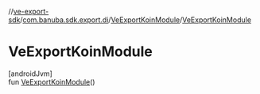 //[ve-export-sdk](../../../index.md)/[com.banuba.sdk.export.di](../index.md)/[VeExportKoinModule](index.md)/[VeExportKoinModule](-ve-export-koin-module.md)

# VeExportKoinModule

[androidJvm]\
fun [VeExportKoinModule](-ve-export-koin-module.md)()
